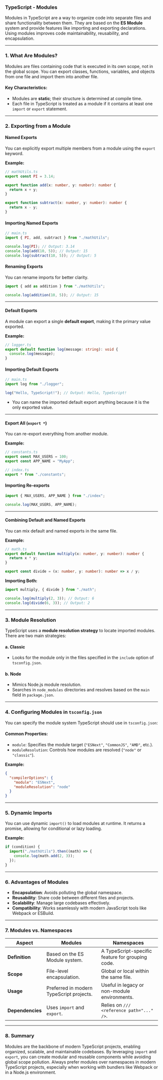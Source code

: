 ### TypeScript - Modules

Modules in TypeScript are a way to organize code into separate files and share functionality between them. They are based on the **ES Module** system and provide features like importing and exporting declarations. Using modules improves code maintainability, reusability, and encapsulation.

---

### **1. What Are Modules?**
Modules are files containing code that is executed in its own scope, not in the global scope. You can export classes, functions, variables, and objects from one file and import them into another file.

#### **Key Characteristics:**
- Modules are **static**; their structure is determined at compile time.
- Each file in TypeScript is treated as a module if it contains at least one `import` or `export` statement.

---

### **2. Exporting from a Module**

#### **Named Exports**
You can explicitly export multiple members from a module using the `export` keyword.

**Example:**
```typescript
// mathUtils.ts
export const PI = 3.14;

export function add(x: number, y: number): number {
  return x + y;
}

export function subtract(x: number, y: number): number {
  return x - y;
}
```

#### **Importing Named Exports**
```typescript
// main.ts
import { PI, add, subtract } from "./mathUtils";

console.log(PI); // Output: 3.14
console.log(add(10, 5)); // Output: 15
console.log(subtract(10, 5)); // Output: 5
```

#### **Renaming Exports**
You can rename imports for better clarity.
```typescript
import { add as addition } from "./mathUtils";

console.log(addition(10, 5)); // Output: 15
```

---

#### **Default Exports**
A module can export a single **default export**, making it the primary value exported.

**Example:**
```typescript
// logger.ts
export default function log(message: string): void {
  console.log(message);
}
```

#### **Importing Default Exports**
```typescript
// main.ts
import log from "./logger";

log("Hello, TypeScript!"); // Output: Hello, TypeScript!
```

- You can name the imported default export anything because it is the only exported value.

---

#### **Export All (`export *`)**
You can re-export everything from another module.

**Example:**
```typescript
// constants.ts
export const MAX_USERS = 100;
export const APP_NAME = "MyApp";

// index.ts
export * from "./constants";
```

#### **Importing Re-exports**
```typescript
import { MAX_USERS, APP_NAME } from "./index";

console.log(MAX_USERS, APP_NAME);
```

---

#### **Combining Default and Named Exports**
You can mix default and named exports in the same file.

**Example:**
```typescript
// math.ts
export default function multiply(x: number, y: number): number {
  return x * y;
}

export const divide = (x: number, y: number): number => x / y;
```

**Importing Both:**
```typescript
import multiply, { divide } from "./math";

console.log(multiply(2, 3)); // Output: 6
console.log(divide(6, 3)); // Output: 2
```

---

### **3. Module Resolution**

TypeScript uses a **module resolution strategy** to locate imported modules. There are two main strategies:

#### **a. Classic**
- Looks for the module only in the files specified in the `include` option of `tsconfig.json`.

#### **b. Node**
- Mimics Node.js module resolution.
- Searches in `node_modules` directories and resolves based on the `main` field in `package.json`.

---

### **4. Configuring Modules in `tsconfig.json`**

You can specify the module system TypeScript should use in `tsconfig.json`:

#### **Common Properties:**
- `module`: Specifies the module target (`"ESNext"`, `"CommonJS"`, `"AMD"`, etc.).
- `moduleResolution`: Controls how modules are resolved (`"node"` or `"classic"`).

**Example:**
```json
{
  "compilerOptions": {
    "module": "ESNext",
    "moduleResolution": "node"
  }
}
```

---

### **5. Dynamic Imports**

You can use dynamic `import()` to load modules at runtime. It returns a promise, allowing for conditional or lazy loading.

**Example:**
```typescript
if (condition) {
  import("./mathUtils").then((math) => {
    console.log(math.add(2, 3));
  });
}
```

---

### **6. Advantages of Modules**
- **Encapsulation**: Avoids polluting the global namespace.
- **Reusability**: Share code between different files and projects.
- **Scalability**: Manage large codebases effectively.
- **Compatibility**: Works seamlessly with modern JavaScript tools like Webpack or ESBuild.

---

### **7. Modules vs. Namespaces**

| **Aspect**           | **Modules**                                      | **Namespaces**                                |
|-----------------------|-------------------------------------------------|---------------------------------------------|
| **Definition**        | Based on the ES Module system.                  | A TypeScript-specific feature for grouping code. |
| **Scope**             | File-level encapsulation.                       | Global or local within the same file.        |
| **Usage**             | Preferred in modern TypeScript projects.        | Useful in legacy or non-module environments. |
| **Dependencies**      | Uses `import` and `export`.                     | Relies on `/// <reference path="..." />`.    |

---

### **8. Summary**

Modules are the backbone of modern TypeScript projects, enabling organized, scalable, and maintainable codebases. By leveraging `import` and `export`, you can create modular and reusable components while avoiding global scope pollution. Always prefer modules over namespaces in modern TypeScript projects, especially when working with bundlers like Webpack or in a Node.js environment.
